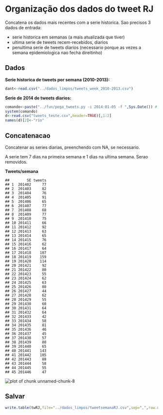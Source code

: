 Organização dos dados do tweet RJ
===================================
Concatena os dados mais recentes com a serie historica. Sao precisos 3 dados de entrada:
- serie historica em semanas (a mais atualizada que tiver)
- ultima serie de tweets recem-recebidos, diarios
- penultima serie de tweets diarios (necessario porque as vezes a semana epidemiologica nao fecha direitinho) 





Dados 
-----

**Serie historica de tweets por semana (2010-2013):**

```r
dant<-read.csv("../dados_limpos/tweets_week_2010-2013.csv")
```

**Serie de 2014 de tweets diarios:**

```r
comando<-paste("../fun/pega_tweets.py -i 2014-01-05 -f ",Sys.Date()) # primeira SE de 2014 ate hoje
system(comando)
d<-read.csv("tweets_teste.csv",header=TRUE)[,1:2]
names(d)[2]<-"rio"
```

Concatenacao
------------

Concatenar as series diarias, preenchendo com NA, se necessario.




A serie tem 7 dias na primeira semana e 1 dias na ultima semana. Serao removidos.

**Tweets/semana**

```
##        SE tweets
## 1  201402     77
## 2  201403     82
## 3  201404     76
## 4  201405     91
## 5  201406     65
## 6  201407     77
## 7  201408     68
## 8  201409     77
## 9  201410     75
## 10 201411     66
## 11 201412     92
## 12 201413     63
## 13 201414     65
## 14 201415     76
## 15 201416     62
## 16 201417     64
## 17 201418    107
## 18 201419    159
## 19 201420    114
## 20 201421     92
## 21 201422     80
## 22 201423     55
## 23 201424     62
## 24 201425     63
## 25 201426     80
## 26 201427     44
## 27 201428     62
## 28 201429     55
## 29 201430     60
## 30 201431     64
## 31 201432     64
## 32 201433     42
## 33 201434     58
## 34 201435     81
## 35 201436     46
## 36 201437     45
## 37 201438     57
## 38 201439     80
## 39 201440     65
## 40 201441    143
## 41 201442    105
## 42 201443     88
## 43 201444     58
## 44 201445     55
## 45 201446     47
```



![plot of chunk unnamed-chunk-8](figure/unnamed-chunk-8.png) 

Salvar
------


```r
write.table(twRJ,file="../dados_limpos/tweetsemanaRJ.csv",sep=",",row.names=FALSE)
```

